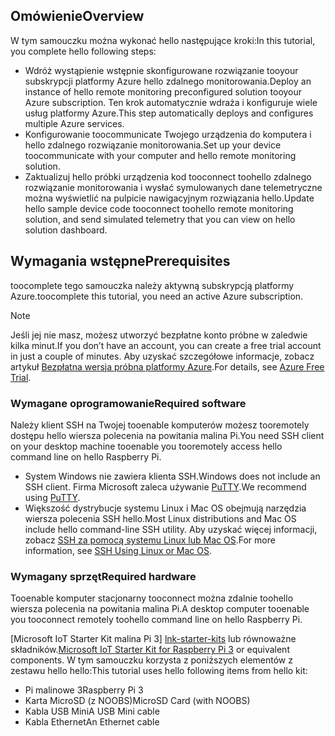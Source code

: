 ## <a name="overview"></a><span data-ttu-id="f98ac-101">Omówienie</span><span class="sxs-lookup"><span data-stu-id="f98ac-101">Overview</span></span>

<span data-ttu-id="f98ac-102">W tym samouczku można wykonać hello następujące kroki:</span><span class="sxs-lookup"><span data-stu-id="f98ac-102">In this tutorial, you complete hello following steps:</span></span>

- <span data-ttu-id="f98ac-103">Wdróż wystąpienie wstępnie skonfigurowane rozwiązanie tooyour subskrypcji platformy Azure hello zdalnego monitorowania.</span><span class="sxs-lookup"><span data-stu-id="f98ac-103">Deploy an instance of hello remote monitoring preconfigured solution tooyour Azure subscription.</span></span> <span data-ttu-id="f98ac-104">Ten krok automatycznie wdraża i konfiguruje wiele usług platformy Azure.</span><span class="sxs-lookup"><span data-stu-id="f98ac-104">This step automatically deploys and configures multiple Azure services.</span></span>
- <span data-ttu-id="f98ac-105">Konfigurowanie toocommunicate Twojego urządzenia do komputera i hello zdalnego rozwiązanie monitorowania.</span><span class="sxs-lookup"><span data-stu-id="f98ac-105">Set up your device toocommunicate with your computer and hello remote monitoring solution.</span></span>
- <span data-ttu-id="f98ac-106">Zaktualizuj hello próbki urządzenia kod tooconnect toohello zdalnego rozwiązanie monitorowania i wysłać symulowanych dane telemetryczne można wyświetlić na pulpicie nawigacyjnym rozwiązania hello.</span><span class="sxs-lookup"><span data-stu-id="f98ac-106">Update hello sample device code tooconnect toohello remote monitoring solution, and send simulated telemetry that you can view on hello solution dashboard.</span></span>

## <a name="prerequisites"></a><span data-ttu-id="f98ac-107">Wymagania wstępne</span><span class="sxs-lookup"><span data-stu-id="f98ac-107">Prerequisites</span></span>

<span data-ttu-id="f98ac-108">toocomplete tego samouczka należy aktywną subskrypcją platformy Azure.</span><span class="sxs-lookup"><span data-stu-id="f98ac-108">toocomplete this tutorial, you need an active Azure subscription.</span></span>

> [!NOTE]
> <span data-ttu-id="f98ac-109">Jeśli jej nie masz, możesz utworzyć bezpłatne konto próbne w zaledwie kilka minut.</span><span class="sxs-lookup"><span data-stu-id="f98ac-109">If you don’t have an account, you can create a free trial account in just a couple of minutes.</span></span> <span data-ttu-id="f98ac-110">Aby uzyskać szczegółowe informacje, zobacz artykuł [Bezpłatna wersja próbna platformy Azure][lnk-free-trial].</span><span class="sxs-lookup"><span data-stu-id="f98ac-110">For details, see [Azure Free Trial][lnk-free-trial].</span></span>

### <a name="required-software"></a><span data-ttu-id="f98ac-111">Wymagane oprogramowanie</span><span class="sxs-lookup"><span data-stu-id="f98ac-111">Required software</span></span>

<span data-ttu-id="f98ac-112">Należy klient SSH na Twojej tooenable komputerów możesz tooremotely dostępu hello wiersza polecenia na powitania malina Pi.</span><span class="sxs-lookup"><span data-stu-id="f98ac-112">You need SSH client on your desktop machine tooenable you tooremotely access hello command line on hello Raspberry Pi.</span></span>

- <span data-ttu-id="f98ac-113">System Windows nie zawiera klienta SSH.</span><span class="sxs-lookup"><span data-stu-id="f98ac-113">Windows does not include an SSH client.</span></span> <span data-ttu-id="f98ac-114">Firma Microsoft zaleca używanie [PuTTY](http://www.putty.org/).</span><span class="sxs-lookup"><span data-stu-id="f98ac-114">We recommend using [PuTTY](http://www.putty.org/).</span></span>
- <span data-ttu-id="f98ac-115">Większość dystrybucje systemu Linux i Mac OS obejmują narzędzia wiersza polecenia SSH hello.</span><span class="sxs-lookup"><span data-stu-id="f98ac-115">Most Linux distributions and Mac OS include hello command-line SSH utility.</span></span> <span data-ttu-id="f98ac-116">Aby uzyskać więcej informacji, zobacz [SSH za pomocą systemu Linux lub Mac OS](https://www.raspberrypi.org/documentation/remote-access/ssh/unix.md).</span><span class="sxs-lookup"><span data-stu-id="f98ac-116">For more information, see [SSH Using Linux or Mac OS](https://www.raspberrypi.org/documentation/remote-access/ssh/unix.md).</span></span>

### <a name="required-hardware"></a><span data-ttu-id="f98ac-117">Wymagany sprzęt</span><span class="sxs-lookup"><span data-stu-id="f98ac-117">Required hardware</span></span>

<span data-ttu-id="f98ac-118">Tooenable komputer stacjonarny tooconnect można zdalnie toohello wiersza polecenia na powitania malina Pi.</span><span class="sxs-lookup"><span data-stu-id="f98ac-118">A desktop computer tooenable you tooconnect remotely toohello command line on hello Raspberry Pi.</span></span>

<span data-ttu-id="f98ac-119">[Microsoft IoT Starter Kit malina Pi 3] [ lnk-starter-kits] lub równoważne składników.</span><span class="sxs-lookup"><span data-stu-id="f98ac-119">[Microsoft IoT Starter Kit for Raspberry Pi 3][lnk-starter-kits] or equivalent components.</span></span> <span data-ttu-id="f98ac-120">W tym samouczku korzysta z poniższych elementów z zestawu hello hello:</span><span class="sxs-lookup"><span data-stu-id="f98ac-120">This tutorial uses hello following items from hello kit:</span></span>

- <span data-ttu-id="f98ac-121">Pi malinowe 3</span><span class="sxs-lookup"><span data-stu-id="f98ac-121">Raspberry Pi 3</span></span>
- <span data-ttu-id="f98ac-122">Karta MicroSD (z NOOBS)</span><span class="sxs-lookup"><span data-stu-id="f98ac-122">MicroSD Card (with NOOBS)</span></span>
- <span data-ttu-id="f98ac-123">Kabla USB Mini</span><span class="sxs-lookup"><span data-stu-id="f98ac-123">A USB Mini cable</span></span>
- <span data-ttu-id="f98ac-124">Kabla Ethernet</span><span class="sxs-lookup"><span data-stu-id="f98ac-124">An Ethernet cable</span></span>

[lnk-starter-kits]: https://azure.microsoft.com/develop/iot/starter-kits/
[lnk-free-trial]: http://azure.microsoft.com/pricing/free-trial/